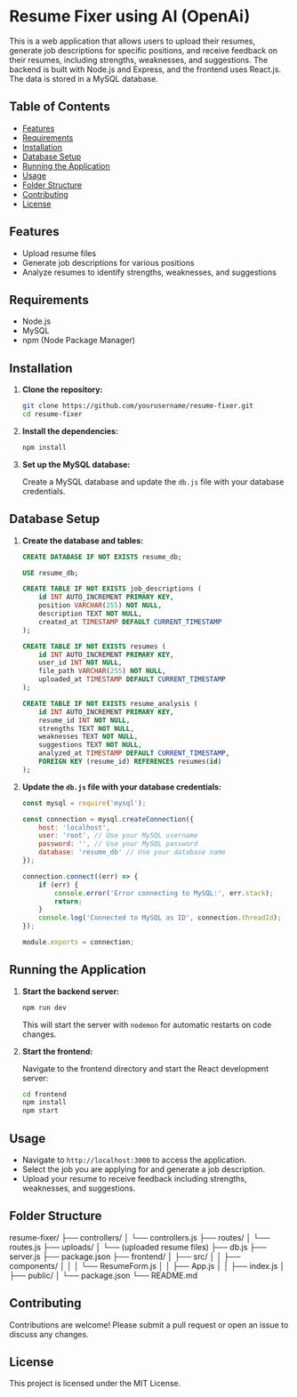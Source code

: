 # Resume Fixer using AI (OpenAi)

This is a web application that allows users to upload their resumes, generate job descriptions for specific positions, and receive feedback on their resumes, including strengths, weaknesses, and suggestions. The backend is built with Node.js and Express, and the frontend uses React.js. The data is stored in a MySQL database.

## Table of Contents

- [Features](#features)
- [Requirements](#requirements)
- [Installation](#installation)
- [Database Setup](#database-setup)
- [Running the Application](#running-the-application)
- [Usage](#usage)
- [Folder Structure](#folder-structure)
- [Contributing](#contributing)
- [License](#license)

## Features

- Upload resume files
- Generate job descriptions for various positions
- Analyze resumes to identify strengths, weaknesses, and suggestions

## Requirements

- Node.js
- MySQL
- npm (Node Package Manager)

## Installation

1. **Clone the repository:**

    ```bash
    git clone https://github.com/yourusername/resume-fixer.git
    cd resume-fixer
    ```

2. **Install the dependencies:**

    ```bash
    npm install
    ```

3. **Set up the MySQL database:**

    Create a MySQL database and update the `db.js` file with your database credentials.

## Database Setup

1. **Create the database and tables:**

    ```sql
    CREATE DATABASE IF NOT EXISTS resume_db;

    USE resume_db;

    CREATE TABLE IF NOT EXISTS job_descriptions (
        id INT AUTO_INCREMENT PRIMARY KEY,
        position VARCHAR(255) NOT NULL,
        description TEXT NOT NULL,
        created_at TIMESTAMP DEFAULT CURRENT_TIMESTAMP
    );

    CREATE TABLE IF NOT EXISTS resumes (
        id INT AUTO_INCREMENT PRIMARY KEY,
        user_id INT NOT NULL,
        file_path VARCHAR(255) NOT NULL,
        uploaded_at TIMESTAMP DEFAULT CURRENT_TIMESTAMP
    );

    CREATE TABLE IF NOT EXISTS resume_analysis (
        id INT AUTO_INCREMENT PRIMARY KEY,
        resume_id INT NOT NULL,
        strengths TEXT NOT NULL,
        weaknesses TEXT NOT NULL,
        suggestions TEXT NOT NULL,
        analyzed_at TIMESTAMP DEFAULT CURRENT_TIMESTAMP,
        FOREIGN KEY (resume_id) REFERENCES resumes(id)
    );
    ```

2. **Update the `db.js` file with your database credentials:**

    ```javascript
    const mysql = require('mysql');

    const connection = mysql.createConnection({
        host: 'localhost',
        user: 'root', // Use your MySQL username
        password: '', // Use your MySQL password
        database: 'resume_db' // Use your database name
    });

    connection.connect((err) => {
        if (err) {
            console.error('Error connecting to MySQL:', err.stack);
            return;
        }
        console.log('Connected to MySQL as ID', connection.threadId);
    });

    module.exports = connection;
    ```

## Running the Application

1. **Start the backend server:**

    ```bash
    npm run dev
    ```

    This will start the server with `nodemon` for automatic restarts on code changes.

2. **Start the frontend:**

    Navigate to the frontend directory and start the React development server:

    ```bash
    cd frontend
    npm install
    npm start
    ```

## Usage

- Navigate to `http://localhost:3000` to access the application.
- Select the job you are applying for and generate a job description.
- Upload your resume to receive feedback including strengths, weaknesses, and suggestions.

## Folder Structure

resume-fixer/
├── controllers/
│ └── controllers.js
├── routes/
│ └── routes.js
├── uploads/
│ └── (uploaded resume files)
├── db.js
├── server.js
├── package.json
├── frontend/
│ ├── src/
│ │ ├── components/
│ │ │ └── ResumeForm.js
│ │ ├── App.js
│ │ ├── index.js
│ ├── public/
│ └── package.json
└── README.md

## Contributing

Contributions are welcome! Please submit a pull request or open an issue to discuss any changes.

## License

This project is licensed under the MIT License.

